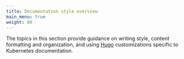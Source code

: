 ```yaml
---
title: Documentation style overview
main_menu: true
weight: 80
---
```


The topics in this section provide guidance on writing style, content formatting
and organization, and using [Hugo](https://gohugo.io/about/what-is-hugo/) customizations specific to Kubernetes
documentation.
